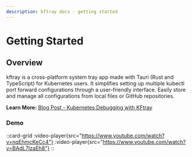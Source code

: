 ```yaml
---
description: kftray docs - getting started
---
```


# Getting Started

  <h2>Overview</h2>
  <p>kftray is a cross-platform system tray app made with Tauri (Rust and TypeScript) for Kubernetes users. It simplifies setting up multiple kubectl port forward configurations through a user-friendly interface. Easily store and manage all configurations from local files or GitHub repositories.</p>
    <p><strong>Learn More:</strong> <a href="https://kftray.hashnode.dev/kubernetes-debugging-handling-multiple-kubectl-port-forward-from-tray">Blog Post - Kubernetes Debugging with KFtray</a></p>

### Demo


::card-grid
  :video-player{src="https://www.youtube.com/watch?v=nqEhmcKeCc4"}
  :video-player{src="https://www.youtube.com/watch?v=BAdL7IzaEh8"}
::



